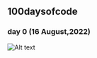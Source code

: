 ## 100daysofcode

### day 0 (16 August,2022)

<img
  src="https://raw.githubusercontent.com/mdfaisalabdullah/100daysofcode/main/day0.png"
  alt="Alt text"
  title="Optional title"
  style="display: inline-block; margin: 0 auto; max-width: 300px">
